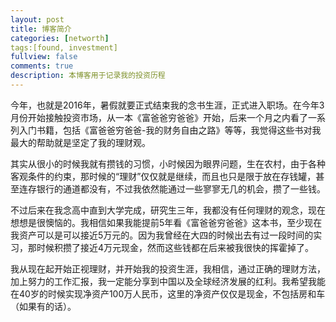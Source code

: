 ```yaml
---
layout: post
title: 博客简介
categories: [networth]
tags:[found, investment]
fullview: false
comments: true
description: 本博客用于记录我的投资历程
---
```


<p>今年，也就是2016年，暑假就要正式结束我的念书生涯，正式进入职场。在今年3月份开始接触投资市场，从一本《富爸爸穷爸爸》开始，后来一个月之内看了一系列入门书籍，包括《富爸爸穷爸爸-我的财务自由之路》等等，我觉得这些书对我最大的帮助就是坚定了我的理财观。</p>

<p>其实从很小的时候我就有攒钱的习惯，小时候因为眼界问题，生在农村，由于各种客观条件的约束，那时候的“理财”仅仅就是继续，而且也只是限于放在存钱罐，甚至连存银行的通道都没有，不过我依然能通过一些寥寥无几的机会，攒了一些钱。</p>


<p>不过后来在我念高中直到大学完成，研究生三年，我都没有任何理财的观念，现在想想是很懊恼的。我相信如果我能提前5年看《富爸爸穷爸爸》这本书，至少现在我资产可以是可以接近5万元的。因为我曾经在大四的时候出去有过一段时间的实习，那时候积攒了接近4万元现金，然而这些钱都在后来被我很快的挥霍掉了。</p>


<p>我从现在起开始正视理财，并开始我的投资生涯，我相信，通过正确的理财方法，加上努力的工作汇报，我一定能分享到中国以及全球经济发展的红利。我希望我能在40岁的时候实现净资产100万人民币，这里的净资产仅仅是现金，不包括房和车（如果有的话）。</p>


